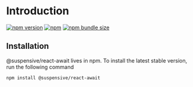 # Introduction

[![npm version](https://img.shields.io/npm/v/@suspensive/react-await?color=000&labelColor=000&logo=npm&label=)](https://www.npmjs.com/package/@suspensive/react-await)
[![npm](https://img.shields.io/npm/dm/@suspensive/react-await?color=000&labelColor=000)](https://www.npmjs.com/package/@suspensive/react-await)
[![npm bundle size](https://img.shields.io/bundlephobia/minzip/@suspensive/react-await?color=000&labelColor=000)](https://www.npmjs.com/package/@suspensive/react-await)

## Installation

@suspensive/react-await lives in npm. To install the latest stable version, run the following command

```shell npm2yarn
npm install @suspensive/react-await
```
